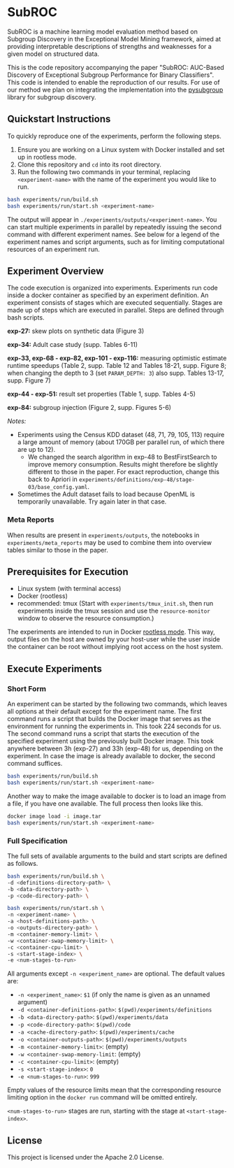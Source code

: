 # SubROC

SubROC is a machine learning model evaluation method based on Subgroup Discovery in the Exceptional Model Mining framework, aimed at providing interpretable descriptions of strengths and weaknesses for a given model on structured data.

This is the code repository accompanying the paper "SubROC: AUC-Based Discovery of Exceptional Subgroup Performance for Binary Classifiers".
This code is intended to enable the reproduction of our results.
For use of our method we plan on integrating the implementation into the [pysubgroup](https://github.com/flemmerich/pysubgroup) library for subgroup discovery.

## Quickstart Instructions

To quickly reproduce one of the experiments, perform the following steps.

1. Ensure you are working on a Linux system with Docker installed and set up in rootless mode.
2. Clone this repository and `cd` into its root directory.
3. Run the following two commands in your terminal, replacing `<experiment-name>` with the name of the experiment you would like to run.

```bash
bash experiments/run/build.sh
bash experiments/run/start.sh <experiment-name>
```

The output will appear in `./experiments/outputs/<experiment-name>`.
You can start multiple experiments in parallel by repeatedly issuing the second command with different experiment names.
See below for a legend of the experiment names and script arguments, such as for limiting computational resources of an experiment run.

## Experiment Overview

The code execution is organized into experiments.
Experiments run code inside a docker container as specified by an experiment definition.
An experiment consists of stages which are executed sequentially.
Stages are made up of steps which are executed in parallel.
Steps are defined through bash scripts.

**exp-27:** skew plots on synthetic data (Figure 3)

**exp-34:** Adult case study (supp. Tables 6-11)

**exp-33, exp-68 - exp-82, exp-101 - exp-116:** measuring optimistic estimate runtime speedups (Table 2, supp. Table 12 and Tables 18-21, supp. Figure 8; when changing the depth to 3 (set `PARAM_DEPTH: 3`) also supp. Tables 13-17, supp. Figure 7)

**exp-44 - exp-51:** result set properties (Table 1, supp. Tables 4-5)

**exp-84:** subgroup injection (Figure 2, supp. Figures 5-6)

*Notes:*
- Experiments using the Census KDD dataset (48, 71, 79, 105, 113) require a large amount of memory (about 170GB per parallel run, of which there are up to 12).
    - We changed the search algorithm in exp-48 to BestFirstSearch to improve memory consumption. Results might therefore be slightly different to those in the paper. For exact reproduction, change this back to Apriori in `experiments/definitions/exp-48/stage-03/base_config.yaml`.
- Sometimes the Adult dataset fails to load because OpenML is temporarily unavailable. Try again later in that case.

### Meta Reports

When results are present in `experiments/outputs`, the notebooks in `experiments/meta_reports` may be used to combine them into overview tables similar to those in the paper.

## Prerequisites for Execution

- Linux system (with terminal access)
- Docker (rootless)
- recommended: tmux (Start with `experiments/tmux_init.sh`, then run experiments inside the tmux session and use the `resource-monitor` window to observe the resource consumption.)

The experiments are intended to run in Docker [rootless mode](https://docs.docker.com/engine/security/rootless).
This way, output files on the host are owned by your host-user while the user inside the container can be root without implying root access on the host system.

## Execute Experiments

### Short Form

An experiment can be started by the following two commands, which leaves all options at their default except for the experiment name.
The first command runs a script that builds the Docker image that serves as the environment for running the experiments in.
This took 224 seconds for us.
The second command runs a script that starts the execution of the specified experiment using the previously built Docker image.
This took anywhere between 3h (exp-27) and 33h (exp-48) for us, depending on the experiment.
In case the image is already available to docker, the second command suffices.

```bash
bash experiments/run/build.sh
bash experiments/run/start.sh <experiment-name>
```

Another way to make the image available to docker is to load an image from a file, if you have one available.
The full process then looks like this.

```bash
docker image load -i image.tar
bash experiments/run/start.sh <experiment-name>
```

### Full Specification

The full sets of available arguments to the build and start scripts are defined as follows.

```bash
bash experiments/run/build.sh \
-d <definitions-directory-path> \
-b <data-directory-path> \
-p <code-directory-path> \
```

```bash
bash experiments/run/start.sh \
-n <experiment-name> \
-a <host-definitions-path> \
-o <outputs-directory-path> \
-m <container-memory-limit> \
-w <container-swap-memory-limit> \
-c <container-cpu-limit> \
-s <start-stage-index> \
-e <num-stages-to-run>
```

All arguments except `-n <experiment_name>` are optional. The default values are:
- `-n <experiment_name>`: `$1` (if only the name is given as an unnamed argument)
- `-d <container-definitions-path>`: `$(pwd)/experiments/definitions`
- `-b <data-directory-path>`: `$(pwd)/experiments/data`
- `-p <code-directory-path>`: `$(pwd)/code`
- `-a <cache-directory-path>`: `$(pwd)/experiments/cache`
- `-o <container-outputs-path>`: `$(pwd)/experiments/outputs`
- `-m <container-memory-limit>`: (empty)
- `-w <container-swap-memory-limit`: (empty)
- `-c <container-cpu-limit>`: (empty)
- `-s <start-stage-index>`: `0`
- `-e <num-stages-to-run>`: `999`

Empty values of the resource limits mean that the corresponding resource limiting option in the `docker run` command will be omitted entirely.

`<num-stages-to-run>` stages are run, starting with the stage at `<start-stage-index>`.

## License

This project is licensed under the Apache 2.0 License.
